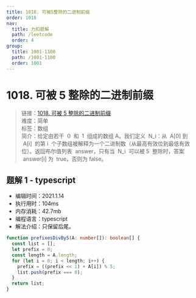 ```yaml
---
title: 1018. 可被5整除的二进制前缀
order: 1018
nav:
  title: 力扣题解
  path: /leetcode
  order: 4
group:
  title: 1001-1100
  path: /1001-1100
  order: 1001
---
```


# 1018. 可被 5 整除的二进制前缀

> 链接：[1018. 可被 5 整除的二进制前缀](https://leetcode-cn.com/problems/binary-prefix-divisible-by-5/)  
> 难度：简单  
> 标签：数组  
> 简介：给定由若干  0  和  1  组成的数组 A。我们定义  N_i：从  A[0] 到  A[i]  的第 i  个子数组被解释为一个二进制数（从最高有效位到最低有效位）。返回布尔值列表  answer，只有当  N_i  可以被 5  整除时，答案  answer[i] 为  true，否则为 false。

## 题解 1 - typescript

- 编辑时间：2021.1.14
- 执行用时：104ms
- 内存消耗：42.7mb
- 编程语言：typescript
- 解法介绍：只保留后尾。

```typescript
function prefixesDivBy5(A: number[]): boolean[] {
  const list = [];
  let prefix = 0;
  const length = A.length;
  for (let i = 0; i < length; i++) {
    prefix = ((prefix << 1) + A[i]) % 5;
    list.push(prefix === 0);
  }
  return list;
}
```
